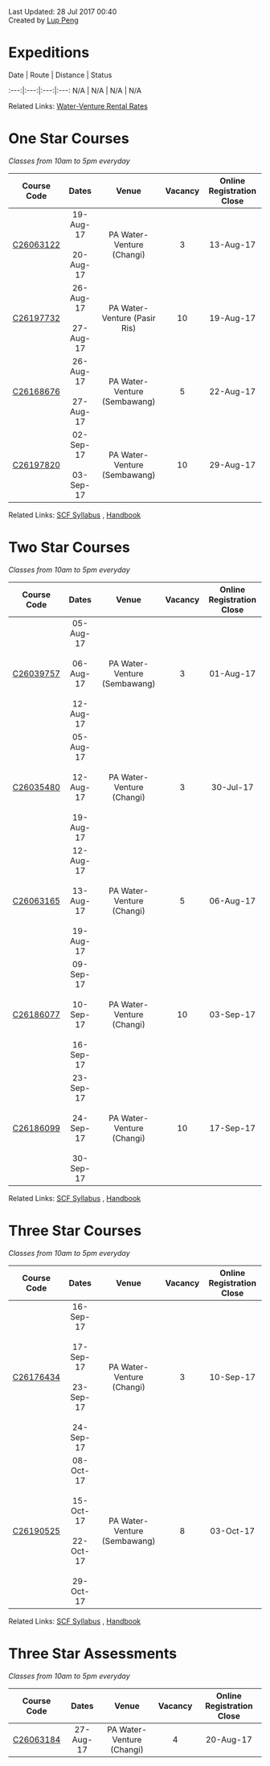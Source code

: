 Last Updated: 28 Jul 2017 00:40<br />Created by [Lup Peng](https://sg.linkedin.com/in/lup-peng-loke)

# Expeditions
Date | Route | Distance | Status

:---:|:---:|:---:|:---:
N/A | N/A | N/A | N/A

Related Links:
[Water-Venture Rental Rates](rental)

# One Star Courses
_Classes from 10am to 5pm everyday_

Course Code | Dates | Venue | Vacancy | Online Registration Close
:---: | :---: | :---: | :---: | :---:
[C26063122](https://one.pa.gov.sg/CRMSPortal/CRMSPortal.portal?_nfpb=true&_st=&_windowLabel=CRMSPortal_1&_urlType=render&_mode=view&wlpCRMSPortal_1_action=ACMParticipantMaintain&_pageLabel=CRMSPortal_page_1&IdProdInst=26063122)|19-Aug-17<br /><br />20-Aug-17|PA Water-Venture (Changi)|3|13-Aug-17
[C26197732](https://one.pa.gov.sg/CRMSPortal/CRMSPortal.portal?_nfpb=true&_st=&_windowLabel=CRMSPortal_1&_urlType=render&_mode=view&wlpCRMSPortal_1_action=ACMParticipantMaintain&_pageLabel=CRMSPortal_page_1&IdProdInst=26197732)|26-Aug-17<br /><br />27-Aug-17|PA Water-Venture (Pasir Ris)|10|19-Aug-17
[C26168676](https://one.pa.gov.sg/CRMSPortal/CRMSPortal.portal?_nfpb=true&_st=&_windowLabel=CRMSPortal_1&_urlType=render&_mode=view&wlpCRMSPortal_1_action=ACMParticipantMaintain&_pageLabel=CRMSPortal_page_1&IdProdInst=26168676)|26-Aug-17<br /><br />27-Aug-17|PA Water-Venture (Sembawang)|5|22-Aug-17
[C26197820](https://one.pa.gov.sg/CRMSPortal/CRMSPortal.portal?_nfpb=true&_st=&_windowLabel=CRMSPortal_1&_urlType=render&_mode=view&wlpCRMSPortal_1_action=ACMParticipantMaintain&_pageLabel=CRMSPortal_page_1&IdProdInst=26197820)|02-Sep-17<br /><br />03-Sep-17|PA Water-Venture (Sembawang)|10|29-Aug-17

Related Links:
[SCF Syllabus](http://scf.org.sg/menu-parent-courses/menu-parent-recreation-kayaking/menu-parent-personal-stars-award/1-star-award/) , [Handbook](http://scf.org.sg/RC6/hidden_content_scf/uploads/2014/11/RP-SCF-1-Star-Handbook.pdf)

# Two Star Courses
_Classes from 10am to 5pm everyday_

Course Code | Dates | Venue | Vacancy | Online Registration Close
:---: | :---: | :---: | :---: | :---:
[C26039757](https://one.pa.gov.sg/CRMSPortal/CRMSPortal.portal?_nfpb=true&_st=&_windowLabel=CRMSPortal_1&_urlType=render&_mode=view&wlpCRMSPortal_1_action=ACMParticipantMaintain&_pageLabel=CRMSPortal_page_1&IdProdInst=26039757)|05-Aug-17<br /><br />06-Aug-17<br /><br />12-Aug-17|PA Water-Venture (Sembawang)|3|01-Aug-17
[C26035480](https://one.pa.gov.sg/CRMSPortal/CRMSPortal.portal?_nfpb=true&_st=&_windowLabel=CRMSPortal_1&_urlType=render&_mode=view&wlpCRMSPortal_1_action=ACMParticipantMaintain&_pageLabel=CRMSPortal_page_1&IdProdInst=26035480)|05-Aug-17<br /><br />12-Aug-17<br /><br />19-Aug-17|PA Water-Venture (Changi)|3|30-Jul-17
[C26063165](https://one.pa.gov.sg/CRMSPortal/CRMSPortal.portal?_nfpb=true&_st=&_windowLabel=CRMSPortal_1&_urlType=render&_mode=view&wlpCRMSPortal_1_action=ACMParticipantMaintain&_pageLabel=CRMSPortal_page_1&IdProdInst=26063165)|12-Aug-17<br /><br />13-Aug-17<br /><br />19-Aug-17|PA Water-Venture (Changi)|5|06-Aug-17
[C26186077](https://one.pa.gov.sg/CRMSPortal/CRMSPortal.portal?_nfpb=true&_st=&_windowLabel=CRMSPortal_1&_urlType=render&_mode=view&wlpCRMSPortal_1_action=ACMParticipantMaintain&_pageLabel=CRMSPortal_page_1&IdProdInst=26186077)|09-Sep-17<br /><br />10-Sep-17<br /><br />16-Sep-17|PA Water-Venture (Changi)|10|03-Sep-17
[C26186099](https://one.pa.gov.sg/CRMSPortal/CRMSPortal.portal?_nfpb=true&_st=&_windowLabel=CRMSPortal_1&_urlType=render&_mode=view&wlpCRMSPortal_1_action=ACMParticipantMaintain&_pageLabel=CRMSPortal_page_1&IdProdInst=26186099)|23-Sep-17<br /><br />24-Sep-17<br /><br />30-Sep-17|PA Water-Venture (Changi)|10|17-Sep-17

Related Links:
[SCF Syllabus](http://scf.org.sg/menu-parent-courses/menu-parent-recreation-kayaking/menu-parent-personal-stars-award/2-star-award/) , [Handbook](http://scf.org.sg/RC6/hidden_content_scf/uploads/2014/11/RP-SCF-2-Star-Handbook.pdf)

# Three Star Courses
_Classes from 10am to 5pm everyday_

Course Code | Dates | Venue | Vacancy | Online Registration Close
:---: | :---: | :---: | :---: | :---:
[C26176434](https://one.pa.gov.sg/CRMSPortal/CRMSPortal.portal?_nfpb=true&_st=&_windowLabel=CRMSPortal_1&_urlType=render&_mode=view&wlpCRMSPortal_1_action=ACMParticipantMaintain&_pageLabel=CRMSPortal_page_1&IdProdInst=26176434)|16-Sep-17<br /><br />17-Sep-17<br /><br />23-Sep-17<br /><br />24-Sep-17|PA Water-Venture (Changi)|3|10-Sep-17
[C26190525](https://one.pa.gov.sg/CRMSPortal/CRMSPortal.portal?_nfpb=true&_st=&_windowLabel=CRMSPortal_1&_urlType=render&_mode=view&wlpCRMSPortal_1_action=ACMParticipantMaintain&_pageLabel=CRMSPortal_page_1&IdProdInst=26190525)|08-Oct-17<br /><br />15-Oct-17<br /><br />22-Oct-17<br /><br />29-Oct-17|PA Water-Venture (Sembawang)|8|03-Oct-17

Related Links:
[SCF Syllabus](http://scf.org.sg/menu-parent-courses/menu-parent-recreation-kayaking/menu-parent-personal-stars-award/3-star-award/) , [Handbook](http://scf.org.sg/RC6/hidden_content_scf/uploads/2014/11/RP-SCF-3-Star-Handbook.pdf)

# Three Star Assessments
_Classes from 10am to 5pm everyday_

Course Code | Dates | Venue | Vacancy | Online Registration Close
:---: | :---: | :---: | :---: | :---:
[C26063184](https://one.pa.gov.sg/CRMSPortal/CRMSPortal.portal?_nfpb=true&_st=&_windowLabel=CRMSPortal_1&_urlType=render&_mode=view&wlpCRMSPortal_1_action=ACMParticipantMaintain&_pageLabel=CRMSPortal_page_1&IdProdInst=26063184)|27-Aug-17|PA Water-Venture (Changi)|4|20-Aug-17

